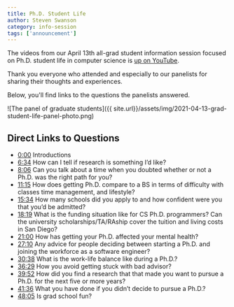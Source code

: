 ```yaml
---
title: Ph.D. Student Life
author: Steven Swanson
category: info-session
tags: ['announcement']
---
```


The videos from our April 13th all-grad student information session focused on Ph.D. student life in computer science is [up on YouTube](https://www.youtube.com/watch?v=4j6Iu0fzJuA).

Thank you everyone who attended and especially to our panelists for sharing their thoughts and experiences.

Below, you'll find links to the questions the panelists answered.

![The panel of graduate students]({{ site.url}}/assets/img/2021-04-13-grad-student-life-panel-photo.png)

Direct Links to Questions
-------------------------

*  [0:00](https://www.youtube.com/watch?v=HpMazMxjKYI&t=0s)  Introductions
*  [6:34](https://www.youtube.com/watch?v=HpMazMxjKYI&t=394s)  How can I tell if research is something I’d like?
*  [8:06](https://www.youtube.com/watch?v=HpMazMxjKYI&t=486s)  Can you talk about a time when you doubted whether or not a Ph.D. was the right path for you?
*  [11:15](https://www.youtube.com/watch?v=HpMazMxjKYI&t=675s)  How does getting Ph.D. compare to a BS in terms of difficulty with classes time management, and lifestyle?
*  [15:34](https://www.youtube.com/watch?v=HpMazMxjKYI&t=934s)  How many schools did you apply to and how confident were you that you’d be admitted?
*  [18:19](https://www.youtube.com/watch?v=HpMazMxjKYI&t=1099s)  What is the funding situation like for CS Ph.D. programmers? Can the university scholarships/TA/RAship cover the tuition and living costs in San Diego?
*  [21:00](https://www.youtube.com/watch?v=HpMazMxjKYI&t=1260s)  How has getting your Ph.D. affected your mental health? 
*  [27:10](https://www.youtube.com/watch?v=HpMazMxjKYI&t=1630s)  Any advice for people deciding between starting a Ph.D. and joining the workforce as a software engineer?
*  [30:38](https://www.youtube.com/watch?v=HpMazMxjKYI&t=1838s)  What is the work-life balance like during a Ph.D.?
*  [36:29](https://www.youtube.com/watch?v=HpMazMxjKYI&t=2189s)  How you avoid getting stuck with bad advisor?
*  [39:52](https://www.youtube.com/watch?v=HpMazMxjKYI&t=2392s)  How did you find a research that that made you want to pursue a Ph.D. for the next five or more years?
*  [41:36](https://www.youtube.com/watch?v=HpMazMxjKYI&t=2496s)  What you have done if you didn’t decide to pursue a Ph.D.?
*  [48:05](https://www.youtube.com/watch?v=HpMazMxjKYI&t=2885s)  Is grad school fun?

